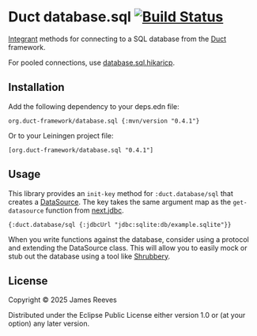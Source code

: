 # Duct database.sql [![Build Status](https://github.com/duct-framework/database.sql/actions/workflows/test.yml/badge.svg)](https://github.com/duct-framework/database.sql/actions/workflows/test.yml)

[Integrant][] methods for connecting to a SQL database from the
[Duct][] framework.

For pooled connections, use [database.sql.hikaricp][].

[integrant]: https://github.com/weavejester/integrant
[duct]: https://github.com/duct-framework/duct
[database.sql.hikaricp]: https://github.com/duct-framework/database.sql.hikaricp

## Installation

Add the following dependency to your deps.edn file:

    org.duct-framework/database.sql {:mvn/version "0.4.1"}

Or to your Leiningen project file:

    [org.duct-framework/database.sql "0.4.1"]

## Usage

This library provides an `init-key` method for `:duct.database/sql` that
creates a [DataSource][]. The key takes the same argument map as the
`get-datasource` function from [next.jdbc][].

```edn
{:duct.database/sql {:jdbcUrl "jdbc:sqlite:db/example.sqlite"}}
```

When you write functions against the database, consider using a
protocol and extending the DataSource class. This will allow you to
easily mock or stub out the database using a tool like [Shrubbery][].

[datasource]: https://docs.oracle.com/en/java/javase/17/docs/api/java.sql/javax/sql/DataSource.html
[next.jdbc]: https://github.com/seancorfield/next-jdbc
[shrubbery]: https://github.com/bguthrie/shrubbery

## License

Copyright © 2025 James Reeves

Distributed under the Eclipse Public License either version 1.0 or (at
your option) any later version.
